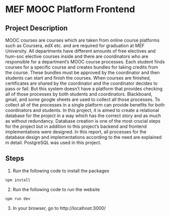 # MEF MOOC Platform Frontend

## Project Description

MOOC courses are courses which are taken from online course platforms such as Coursera, edX etc. and are required for graduation at MEF University. All departments have different amounts of free electives and hum-soc elective courses inside and there are coordinators who are responsible for a department’s MOOC course processes. Each student finds courses for a specific course and creates bundles for taking credits from the course. These bundles must be approved by the coordinator and then students can start and finish the courses. When courses are finished, certificates are shared by the coordinator and the coordinator decides to pass or fail. But this system doesn’t have a platform that provides checking all of those processes by both students and coordinators. Blackboard, gmail, and some google sheets are used to collect all those processes. To collect all of the processes in a single platform can provide benefits for both coordinators and students. In this project, it is aimed to create a relational database for the project in a way which has the correct story and as much as without redundancy. Database creation is one of the most crucial steps for the project but in addition to this project’s backend and frontend implementations were designed. In this report, all processes for the database design and implementations according to the need are explained in detail. PostgreSQL was used in this project.

## Steps

1) Run the following code to install the packages
```
npm install
```

2) Run the following code to run the website
```
npm run dev
```

3) In your browser, go to http://localhost:3000/
